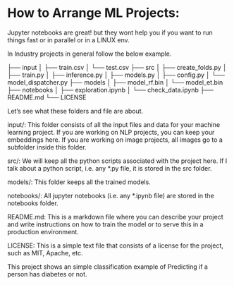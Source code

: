 # How to Arrange ML Projects:

Jupyter notebooks are great! but they wont help you if you want to run things fast or in parallel or in a LINUX env.

In Industry projects in general follow the below example.

├── input
│ ├── train.csv
│ └── test.csv
├── src
│ ├── create_folds.py
│ ├── train.py
│ ├── inference.py
│ ├── models.py
│ ├── config.py
│ └── model_dispatcher.py
├── models
│ ├── model_rf.bin
│ └── model_et.bin
├── notebooks
│ ├── exploration.ipynb
│ └── check_data.ipynb
├── README.md
└── LICENSE

Let’s see what these folders and file are about.

input/: This folder consists of all the input files and data for your machine learning project. If you are working on NLP projects, you can keep your embeddings here. If you are working on image projects, all images go to a subfolder inside this folder.

src/: We will keep all the python scripts associated with the project here. If I talk about a python script, i.e. any *.py file, it is stored in the src folder.

models/: This folder keeps all the trained models.

notebooks/: All jupyter notebooks (i.e. any *.ipynb file) are stored in the notebooks folder.

README.md: This is a markdown file where you can describe your project and write instructions on how to train the model or to serve this in a production environment.

LICENSE: This is a simple text file that consists of a license for the project, such as MIT, Apache, etc. 

This project shows an simple classification example of Predicting if a person has diabetes or not.
